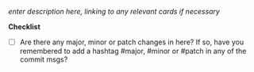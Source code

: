 _enter description here, linking to any relevant cards if necessary_

**Checklist**

- [ ] Are there any major, minor or patch changes in here? If so, have you remembered to add a hashtag \#major, \#minor or \#patch in any of the commit msgs?